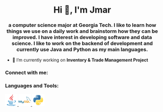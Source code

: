 <h1 align="center">Hi 👋, I'm Jmar</h1>
<h3 align="center">a computer science major at Georgia Tech. I like to learn how things we use on a daily work and brainstorm how they can be improved. I have interest in developing software and data science. I like to work on the backend of development and currently use Java and Python as my main languages.</h3>

- 🔭 I’m currently working on **Inventory & Trade Management Project**

<h3 align="left">Connect with me:</h3>
<p align="left">
</p>

<h3 align="left">Languages and Tools:</h3>
<p align="left"> <a href="https://www.java.com" target="_blank" rel="noreferrer"> <img src="https://raw.githubusercontent.com/devicons/devicon/master/icons/java/java-original.svg" alt="java" width="40" height="40"/> </a> <a href="https://www.mysql.com/" target="_blank" rel="noreferrer"> <img src="https://raw.githubusercontent.com/devicons/devicon/master/icons/mysql/mysql-original-wordmark.svg" alt="mysql" width="40" height="40"/> </a> <a href="https://www.python.org" target="_blank" rel="noreferrer"> <img src="https://raw.githubusercontent.com/devicons/devicon/master/icons/python/python-original.svg" alt="python" width="40" height="40"/> </a> </p>

